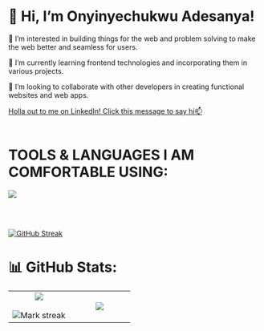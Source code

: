 <h1>👋 Hi, I’m Onyinyechukwu Adesanya!</h1>
<p>👀 I’m interested in building things for the web and problem solving to make the web better and  seamless for users.</p>
<p> 🌱 I’m currently learning frontend technologies and incorporating them in various projects.</p>
<p>💞️ I’m looking to collaborate with other developers in creating functional websites and web apps.</p>
<a href="https://www.linkedin.com/in/onyinyechukwu-adesanya-517489204/">Holla out to me on LinkedIn! Click this message to say hi📫  </a>

  <br/>
<br />
<h1 align="left">TOOLS & LANGUAGES I AM COMFORTABLE USING:</h1>
<p>
  <a href="https://skillicons.dev">
    <img src="https://skillicons.dev/icons?i=html,css,js,ts,tailwind,scss,styledcomponents,materialui,pinia,vue,react,redux,nextjs,firebase,supabase,mongodb,prisma,postman,git,github,vercel,vscode,powershell,figma,vite" />
  </a>
</p>
<br/>
<br />

[![GitHub Streak](https://streak-stats.demolab.com?user=Yinye013&theme=synthwave&border_radius=6.5&card_width=506)](https://git.io/streak-stats)


# 📊 GitHub Stats:

<table align="center">
<tr border="none">
<td width="50%" align="center">
  
  <img  align="center"  src="https://github-readme-stats.vercel.app/api?username=Yinye013&theme=react&show_icons=true&count_private=true" />
  <br></br>
  <img  title="🔥 Get streak stats for your profile at git.io/streak-stats" alt="Mark streak" src="https://github-readme-streak-stats.herokuapp.com/?user=Yinye013&theme=react&hide_border=false" /> 
</td>

<td width="50%" align="center">

  <img  align="center"  src="https://github-readme-stats.anuraghazra1.vercel.app/api/top-langs/?username=Yinye013&theme=react&hide_border=false&no-bg=true&no-frame=true&langs_count=10"/>
  
  </td>
</tr>
</table>




